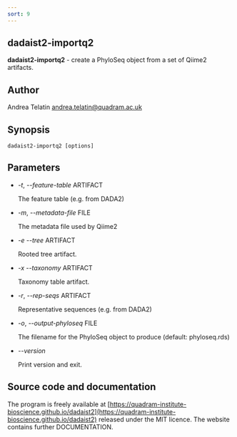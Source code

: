 ```yaml
---
sort: 9
---
```

## dadaist2-importq2
**dadaist2-importq2** - create a PhyloSeq object from a set of
Qiime2 artifacts.

## Author
Andrea Telatin <andrea.telatin@quadram.ac.uk>

## Synopsis
    dadaist2-importq2 [options] 

## Parameters
- _-t_, _--feature-table_ ARTIFACT

    The feature table (e.g. from DADA2)

- _-m_, _--metadata-file_ FILE

    The metadata file used by Qiime2

- _-e_ _--tree_ ARTIFACT

    Rooted tree artifact.

- _-x_ _--taxonomy_ ARTIFACT

    Taxonomy table artifact.

- _-r_, _--rep-seqs_ ARTIFACT

    Representative sequences (e.g. from DADA2)

- _-o_, _--output-phyloseq_ FILE

    The filename for the PhyloSeq object to produce (default: phyloseq.rds)

- _--version_

    Print version and exit.

## Source code and documentation
The program is freely available at [https://quadram-institute-bioscience.github.io/dadaist2](https://quadram-institute-bioscience.github.io/dadaist2)
released under the MIT licence. The website contains further DOCUMENTATION.
